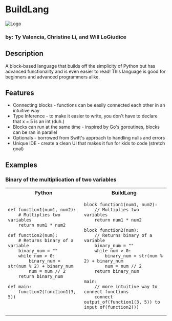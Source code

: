 # BuildLang
![Logo]()
### by: Ty Valencia, Christine Li, and Will LoGiudice

## Description
A block-based language that builds off the simplicity of Python but has advanced functionality and is even easier to read! This language is good for beginners and advanced programmers alike. 

## Features
 - Connecting blocks - functions can be easily connected each other in an intuitive way
 - Type Inference - to make it easier to write, you don't have to declare that x = 5 is an int (duh.)
 - Blocks can run at the same time - inspired by Go's goroutines, blocks can be ran in parallel
 - Optionals - borrowed from Swift's approach to handling nulls and errors
 - Unique IDE - create a clean UI that makes it fun for kids to code (stretch goal)


## Examples 
### Binary of the multiplication of two variables

<table>
<tr> <th>Python</th><th>BuildLang</th><tr>
</tr>

<td>

```
def function1(num1, num2): 
	# Multiplies two variables
	return num1 * num2

def function2(num): 
	# Returns binary of a variable
	binary_num = "" 
    while num > 0: 
        binary_num = str(num % 2) + binary_num 
        num = num // 2 
    return binary_num 

def main: 
	function2(function1(3, 5))


```

</td>
<td>

```
block function1(num1, num2): 
	// Multiplies two variables
	return num1 * num2

block function2(num): 
	// Returns binary of a variable
	binary_num = "" 
    while num > 0: 
        binary_num = str(num % 2) + binary_num 
        num = num // 2 
    return binary_num 

main: 
	// more intuitive way to connect functions
	connect output_of(function1(3, 5)) to input_of(function2()) 
```

</td>
</table>